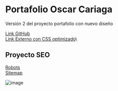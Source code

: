 # Portafolio Oscar Cariaga
Versión 2 del proyecto portafolio con nuevo diseño

[Link GitHub](https://oscar-uct.github.io/)\
[Link Externo con CSS optimizado](https://teclab.uct.cl/~oscar.cariaga/portafolio/)\

## Proyecto SEO
[Robots](https://teclab.uct.cl/~oscar.cariaga/robots.txt/)\
[Sitemap](https://teclab.uct.cl/~oscar.cariaga/sitemap.xml/)

![image](https://github.com/user-attachments/assets/66642794-9a97-4846-8ee9-8c646e559304)

